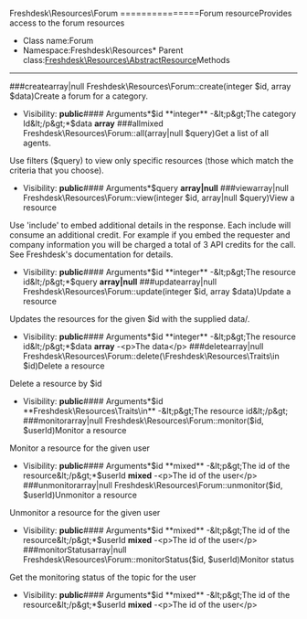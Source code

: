 Freshdesk\Resources\Forum
===============Forum resourceProvides access to the forum resources
* Class name:Forum
* Namespace:Freshdesk\Resources* Parent class:[Freshdesk\Resources\AbstractResource](Freshdesk-Resources-AbstractResource.md)Methods
-------
###createarray|null Freshdesk\Resources\Forum::create(integer $id, array $data)Create a forum for a category.



* Visibility: **public**#### Arguments*$id **integer** -&lt;p&gt;The category Id&lt;/p&gt;*$data **array**
###allmixed Freshdesk\Resources\Forum::all(array|null $query)Get a list of all agents.

Use filters ($query) to view only specific resources (those which match the criteria that you choose).

* Visibility: **public**#### Arguments*$query **array|null**
###viewarray|null Freshdesk\Resources\Forum::view(integer $id, array|null $query)View a resource

Use 'include' to embed additional details in the response. Each include will consume an additional credit.
For example if you embed the requester and company information you will be charged a total of 3 API credits for the call.
See Freshdesk's documentation for details.

* Visibility: **public**#### Arguments*$id **integer** -&lt;p&gt;The resource id&lt;/p&gt;*$query **array|null**
###updatearray|null Freshdesk\Resources\Forum::update(integer $id, array $data)Update a resource

Updates the resources for the given $id with the supplied data/.

* Visibility: **public**#### Arguments*$id **integer** -&lt;p&gt;The resource id&lt;/p&gt;*$data **array** -&lt;p&gt;The data&lt;/p&gt;
###deletearray|null Freshdesk\Resources\Forum::delete(\Freshdesk\Resources\Traits\in $id)Delete a resource

Delete a resource by $id

* Visibility: **public**#### Arguments*$id **Freshdesk\Resources\Traits\in** -&lt;p&gt;The resource id&lt;/p&gt;
###monitorarray|null Freshdesk\Resources\Forum::monitor($id, $userId)Monitor a resource

Monitor a resource for the given user

* Visibility: **public**#### Arguments*$id **mixed** -&lt;p&gt;The id of the resource&lt;/p&gt;*$userId **mixed** -&lt;p&gt;The id of the user&lt;/p&gt;
###unmonitorarray|null Freshdesk\Resources\Forum::unmonitor($id, $userId)Unmonitor a resource

Unmonitor a resource for the given user

* Visibility: **public**#### Arguments*$id **mixed** -&lt;p&gt;The id of the resource&lt;/p&gt;*$userId **mixed** -&lt;p&gt;The id of the user&lt;/p&gt;
###monitorStatusarray|null Freshdesk\Resources\Forum::monitorStatus($id, $userId)Monitor status

Get the monitoring status of the topic for the user

* Visibility: **public**#### Arguments*$id **mixed** -&lt;p&gt;The id of the resource&lt;/p&gt;*$userId **mixed** -&lt;p&gt;The id of the user&lt;/p&gt;